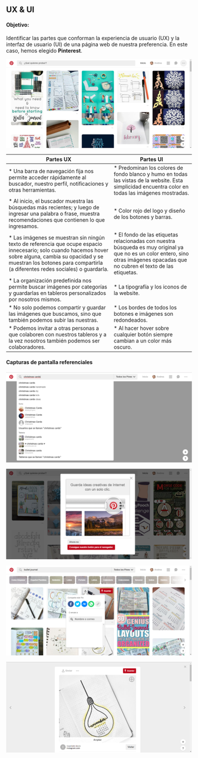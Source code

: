 ## UX & UI

#### Objetivo:
Identificar las partes que conforman la experiencia de usuario (UX) y la interfaz de usuario (UI) de una página web de nuestra preferencia. En este caso, hemos elegido __Pinterest__.

![Sin titulo](assets/images/uxui-01.png)  

Partes UX | Partes UI
-- | --
* Una barra de navegación fija nos permite acceder rápidamente al buscador, nuestro perfil, notificaciones y otras herramientas. | * Predominan los colores de fondo blanco y humo en todas las vistas de la website. Esta simplicidad encuentra color en todas las imágenes mostradas.
* Al inicio, el buscador muestra las búsquedas más recientes; y luego de ingresar una palabra o frase, muestra recomendaciones que contienen lo que ingresamos. | * Color rojo del logo y diseño de los botones y barras.
* Las imágenes se muestran sin ningún texto de referencia que ocupe espacio innecesario; solo cuando hacemos hover sobre alguna, cambia su opacidad y se muestran los botones para compartirla (a diferentes redes sociales) o guardarla.  | * El fondo de las etiquetas relacionadas con nuestra búsqueda es muy original ya que no es un color entero, sino otras imágenes opacadas que no cubren el texto de las etiquetas.
* La organización predefinida nos permite buscar imágenes por categorías y guardarlas en tableros personalizados por nosotros mismos. | * La tipografía y los iconos de la website.
* No solo podemos compartir y guardar las imágenes que buscamos, sino que también podemos subir las nuestras. | * Los bordes de todos los botones e imágenes son redondeados.
* Podemos invitar a otras personas a que colaboren con nuestros tableros y a la vez nosotros también podemos ser colaboradores. | * Al hacer hover sobre cualquier botón siempre cambian a un color más oscuro.

#### Capturas de pantalla referenciales

![Sin titulo](assets/images/uxui-02.png)

![Sin titulo](assets/images/uxui-03.png)

![Sin titulo](assets/images/uxui-04.png)

![Sin titulo](assets/images/uxui-05.png)
